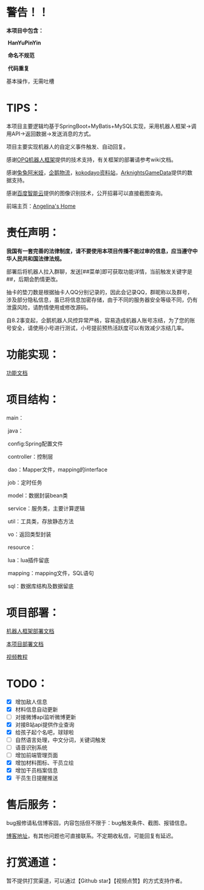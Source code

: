 # 警告！！

**本项目中包含：**

​	**HanYuPinYin**

​	**命名不规范**

​	**代码重复**

基本操作，无需吐槽

# TIPS：

本项目主要逻辑均基于SpringBoot+MyBatis+MySQL实现，采用机器人框架->调用API->返回数据->发送消息的方式。

项目主要实现机器人的自定义事件触发、自动回复。

感谢[OPQ机器人框架](https://github.com/OPQBOT/OPQ/wiki)提供的技术支持，有关框架的部署请参考wiki文档。

感谢[兔兔阿米娅](https://github.com/vivien8261/Amiya-Bot)，[企鹅物流](https://penguin-stats.cn/)，[kokodayo资料站](https://kokodayo.fun/)，[ArknightsGameData](https://github.com/Kengxxiao/ArknightsGameData)提供的数据支持。

感谢[百度智能云](https://cloud.baidu.com/)提供的图像识别技术，公开招募可以直接截图查询。

前端主页：[Angelina's Home](http://www.angelina-bot.top/)

# 责任声明：

**我国有一套完善的法律制度，请不要使用本项目传播不能过审的信息，应当遵守中华人民共和国法律法规。**

部署后将机器人拉入群聊，发送[##菜单]即可获取功能详情，当前触发关键字是##，后期会酌情更改。

抽卡的垫刀数是根据抽卡人QQ分别记录的，因此会记录QQ，群昵称以及群号，涉及部分隐私信息，虽已将信息加密存储，由于不同的服务器安全等级不同，仍有泄露风险，请酌情使用或修改源码。

自8.2事变起，企鹅机器人风控异常严格，容易造成机器人账号冻结，为了您的账号安全，请使用小号进行测试，小号提前预热活跃度可以有效减少冻结几率。

# 功能实现：

[功能文档](https://github.com/Strelizia02/ArknightsAPI/wiki)

# 项目结构：

main：

​	java：

​		config:Spring配置文件

​		controller：控制层

​		dao：Mapper文件，mapping的interface

​		job：定时任务

​		model：数据封装bean类

​		service：服务类，主要计算逻辑

​		util：工具类，存放静态方法

​		vo：返回类型封装

​	resource：

​		lua：lua插件留底

​		mapping：mapping文件，SQL语句

​		sql：数据库结构及数据留底

# 项目部署：

[机器人框架部署文档](https://github.com/OPQBOT/OPQ/wiki/%E5%AE%89%E8%A3%85%E6%8C%87%E5%8D%97)

[本项目部署文档](https://www.cnblogs.com/strelizia/p/14120201.html)

[视频教程](https://www.bilibili.com/video/BV1hw411f7a4)

# TODO：

- [x] 增加敌人信息
- [x] 材料信息自动更新
- [ ] 对接微博api监听微博更新
- [x] 对接B站api提供作业查询
- [x] 给孩子起个名吧，球球啦
- [ ] 自然语言处理，中文分词，关键词触发
- [ ] 语音识别系统
- [ ] 增加前端管理页面
- [x] 增加材料图标、干员立绘
- [x] 增加干员档案信息
- [x] 干员生日提醒推送

# 售后服务：

bug报修请私信博客园，内容包括但不限于：bug触发条件、截图、报错信息。

[博客地址](https://www.cnblogs.com/strelizia/)，有其他问题也可直接联系。不定期收私信，可能回复有延迟。

# 打赏通道：

暂不提供打赏渠道，可以通过【Github star】【视频点赞】的方式支持作者。
